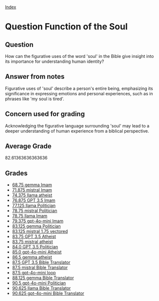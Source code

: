 
[Index](../../index.md)
# Question Function of the Soul
## Question
How can the figurative uses of the word 'soul' in the Bible give insight into its importance for understanding human identity?

## Answer from notes
Figurative uses of 'soul' describe a person's entire being, emphasizing its significance in expressing emotions and personal experiences, such as in phrases like 'my soul is tired'.

## Concern used for grading
Acknowledging the figurative language surrounding 'soul' may lead to a deeper understanding of human experience from a biblical perspective.

## Average Grade
82.61363636363636

## Grades
 * [68.75 gemma Imam](../answers/gemma_Imam/Function_of_the_Soul.md)
 * [71.875 mistral Imam](../answers/mistral_Imam/Function_of_the_Soul.md)
 * [74.375 llama atheist](../answers/llama_atheist/Function_of_the_Soul.md)
 * [76.875 GPT 3.5 Imam](../answers/GPT_3.5_Imam/Function_of_the_Soul.md)
 * [77.125 llama Politician](../answers/llama_Politician/Function_of_the_Soul.md)
 * [78.75 mistral Politician](../answers/mistral_Politician/Function_of_the_Soul.md)
 * [78.75 llama Imam](../answers/llama_Imam/Function_of_the_Soul.md)
 * [79.375 gpt-4o-mini Imam](../answers/gpt-4o-mini_Imam/Function_of_the_Soul.md)
 * [83.125 gemma Politician](../answers/gemma_Politician/Function_of_the_Soul.md)
 * [83.125 mistral 1.75 vectored](../answers/mistral_1.75_vectored/Function_of_the_Soul.md)
 * [83.75 GPT 3.5 Atheist](../answers/GPT_3.5_Atheist/Function_of_the_Soul.md)
 * [83.75 mistral atheist](../answers/mistral_atheist/Function_of_the_Soul.md)
 * [84.0 GPT 3.5 Politician](../answers/GPT_3.5_Politician/Function_of_the_Soul.md)
 * [85.0 gpt-4o-mini Atheist](../answers/gpt-4o-mini_Atheist/Function_of_the_Soul.md)
 * [86.5 gemma atheist](../answers/gemma_atheist/Function_of_the_Soul.md)
 * [87.5 GPT 3.5 Bible Translator](../answers/GPT_3.5_Bible_Translator/Function_of_the_Soul.md)
 * [87.5 mistral Bible Translator](../answers/mistral_Bible_Translator/Function_of_the_Soul.md)
 * [87.5 gpt-4o-mini loop](../answers/gpt-4o-mini_loop/Function_of_the_Soul.md)
 * [88.125 gemma Bible Translator](../answers/gemma_Bible_Translator/Function_of_the_Soul.md)
 * [90.5 gpt-4o-mini Politician](../answers/gpt-4o-mini_Politician/Function_of_the_Soul.md)
 * [90.625 llama Bible Translator](../answers/llama_Bible_Translator/Function_of_the_Soul.md)
 * [90.625 gpt-4o-mini Bible Translator](../answers/gpt-4o-mini_Bible_Translator/Function_of_the_Soul.md)
